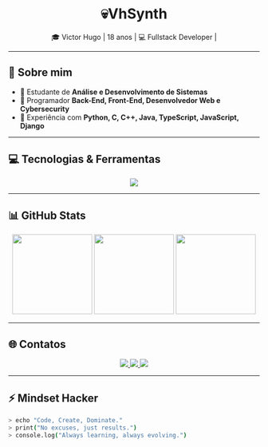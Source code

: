 <h1 align="center">💀VhSynth</h1>

<p align="center">
  🎓 Victor Hugo | 18 anos | 💻 Fullstack Developer | 
</p>

---

## 👾 Sobre mim
- 🔹 Estudante de **Análise e Desenvolvimento de Sistemas**  
- 🔹 Programador **Back-End, Front-End, Desenvolvedor Web e Cybersecurity**
- 🔹 Experiência com **Python, C, C++, Java, TypeScript, JavaScript, Django**   

---

## 💻 Tecnologias & Ferramentas

<p align="center">
  <img src="https://skillicons.dev/icons?i=python,c,cpp,java,js,ts,django,html,css,git,linux" />
</p>

---

## 📊 GitHub Stats

<div align="center">
  <img src="https://github-readme-stats.vercel.app/api?username=VhSynthX&show_icons=true&theme=dracula&count_private=true" height="160px"/>
  <img src="https://github-readme-stats.vercel.app/api/top-langs/?username=VhSynthX&layout=compact&theme=dracula" height="160px"/>
  <img src="https://streak-stats.demolab.com?user=VhSynthX&theme=dracula" height="160px"/>
</div>

---

## 🌐 Contatos

<p align="center">
<a href="https://www.instagram.com/_victorr.zx7" target="_blank">
  <img src="https://img.shields.io/badge/Instagram-%23E4405F.svg?&style=for-the-badge&logo=instagram&logoColor=white"/>
</a>
<a href="https://www.linkedin.com/in/victor-h-84273b2bb" target="_blank">
  <img src="https://img.shields.io/badge/LinkedIn-%230077B5.svg?&style=for-the-badge&logo=linkedin&logoColor=white"/>
</a>
<a href="https://wa.me/5521968230101" target="_blank">
  <img src="https://img.shields.io/badge/WhatsApp-25D366?style=for-the-badge&logo=whatsapp&logoColor=white"/>
</a>
</p>

---

## ⚡ Mindset Hacker

```bash
> echo "Code, Create, Dominate."
> print("No excuses, just results.")
> console.log("Always learning, always evolving.")
